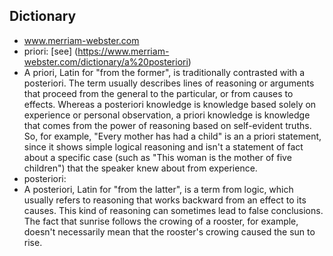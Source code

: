 Dictionary
--------------------
- www.merriam-webster.com
- priori: [see] (https://www.merriam-webster.com/dictionary/a%20posteriori)
- A priori, Latin for "from the former", is traditionally contrasted with a posteriori. The term usually describes lines of reasoning or arguments that proceed from the general to the particular, or from causes to effects. Whereas a posteriori knowledge is knowledge based solely on experience or personal observation, a priori knowledge is knowledge that comes from the power of reasoning based on self-evident truths. So, for example, "Every mother has had a child" is an a priori statement, since it shows simple logical reasoning and isn't a statement of fact about a specific case (such as "This woman is the mother of five children") that the speaker knew about from experience.
- posteriori:
- A posteriori, Latin for "from the latter", is a term from logic, which usually refers to reasoning that works backward from an effect to its causes. This kind of reasoning can sometimes lead to false conclusions. The fact that sunrise follows the crowing of a rooster, for example, doesn't necessarily mean that the rooster's crowing caused the sun to rise.
